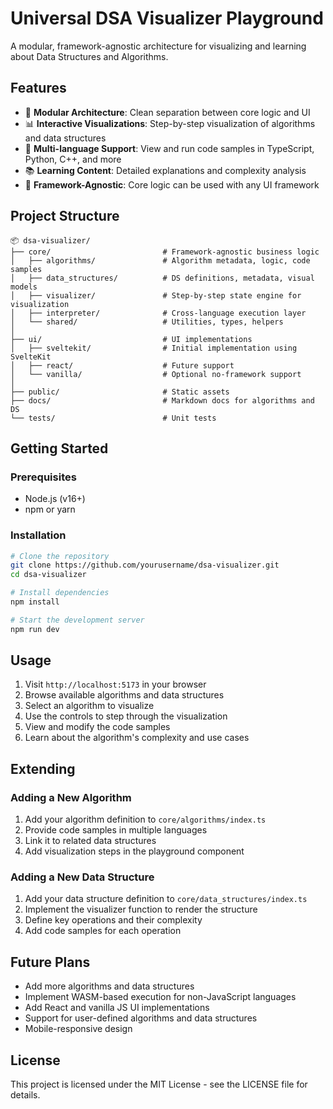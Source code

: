 # Universal DSA Visualizer Playground

A modular, framework-agnostic architecture for visualizing and learning about Data Structures and Algorithms.

## Features

- 🧩 **Modular Architecture**: Clean separation between core logic and UI
- 📊 **Interactive Visualizations**: Step-by-step visualization of algorithms and data structures
- 🔄 **Multi-language Support**: View and run code samples in TypeScript, Python, C++, and more
- 📚 **Learning Content**: Detailed explanations and complexity analysis
- 🔌 **Framework-Agnostic**: Core logic can be used with any UI framework

## Project Structure

```
📦 dsa-visualizer/
├── core/                         # Framework-agnostic business logic
│   ├── algorithms/               # Algorithm metadata, logic, code samples
│   ├── data_structures/          # DS definitions, metadata, visual models
│   ├── visualizer/               # Step-by-step state engine for visualization
│   ├── interpreter/              # Cross-language execution layer
│   └── shared/                   # Utilities, types, helpers
│
├── ui/                           # UI implementations
│   ├── sveltekit/                # Initial implementation using SvelteKit
│   ├── react/                    # Future support
│   └── vanilla/                  # Optional no-framework support
│
├── public/                       # Static assets
├── docs/                         # Markdown docs for algorithms and DS
└── tests/                        # Unit tests
```

## Getting Started

### Prerequisites

- Node.js (v16+)
- npm or yarn

### Installation

```bash
# Clone the repository
git clone https://github.com/yourusername/dsa-visualizer.git
cd dsa-visualizer

# Install dependencies
npm install

# Start the development server
npm run dev
```

## Usage

1. Visit `http://localhost:5173` in your browser
2. Browse available algorithms and data structures
3. Select an algorithm to visualize
4. Use the controls to step through the visualization
5. View and modify the code samples
6. Learn about the algorithm's complexity and use cases

## Extending

### Adding a New Algorithm

1. Add your algorithm definition to `core/algorithms/index.ts`
2. Provide code samples in multiple languages
3. Link it to related data structures
4. Add visualization steps in the playground component

### Adding a New Data Structure

1. Add your data structure definition to `core/data_structures/index.ts`
2. Implement the visualizer function to render the structure
3. Define key operations and their complexity
4. Add code samples for each operation

## Future Plans

- Add more algorithms and data structures
- Implement WASM-based execution for non-JavaScript languages
- Add React and vanilla JS UI implementations
- Support for user-defined algorithms and data structures
- Mobile-responsive design

## License

This project is licensed under the MIT License - see the LICENSE file for details.
